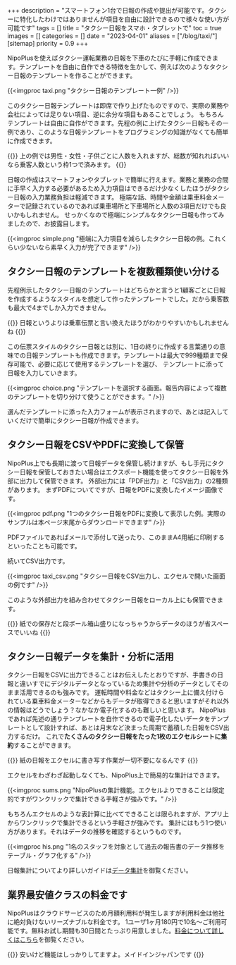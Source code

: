 +++
description = "スマートフォン1台で日報の作成や提出が可能です。タクシーに特化したわけではありませんが項目を自由に設計できるので様々な使い方が可能です"
tags = []
title = "タクシー日報をスマホ・タブレットで"
toc = true
images = []
categories = []
date = "2023-04-01"
aliases = ["/blog/taxi/"]
[sitemap]
  priority = 0.9
+++

NipoPlusを使えばタクシー運転業務の日報を下車のたびに手軽に作成できます。テンプレートを自由に自作できる特徴を生かして、例えば次のようなタクシー日報のテンプレートを作ることができます。

{{<imgproc taxi.png "タクシー日報のテンプレート一例" />}}

このタクシー日報テンプレートは即席で作り上げたものですので、実際の業務や会社によっては足りない項目、逆に余分な項目もあることでしょう。
もちろんテンプレートは自由に自作ができます。先程の例に上げたタクシー日報もその一例であり、このような日報テンプレートをプログラミングの知識がなくても簡単に作成できます。

{{<alice pos="right" icon="here">}}
上の例では男性・女性・子供ごとに人数を入れますが、総数が知れればいいなら乗客人数という枠1つで済みます。
{{</alice>}}

日報の作成はスマートフォンやタブレットで簡単に行えます。業務と業務の合間に手早く入力する必要があるため入力項目はできるだけ少なくしたほうがタクシー日報の入力業務負担は軽減できます。
極端な話、時間や金額は乗車料金メーターで記録されているのであれば乗車場所と下車場所と人数の3項目だけでも良いかもしれません。
せっかくなので極端にシンプルなタクシー日報も作ってみましたので、お披露目します。

{{<imgproc simple.png "極端に入力項目を減らしたタクシー日報の例。これくらい少ないなら素早く入力が完了できます" />}}

## タクシー日報のテンプレートを複数種類使い分ける

先程例示したタクシー日報のテンプレートはどちらかと言うと1顧客ごとに日報を作成するようなスタイルを想定して作ったテンプレートでした。だから乗客数も最大で4までしか入力できません。

{{<alice pos="right" icon="ok">}}
日報というよりは乗車伝票と言い換えたほうがわかりやすいかもしれませんね
{{</alice>}}

この伝票スタイルのタクシー日報とは別に、1日の終りに作成する言葉通りの意味での日報テンプレートも作成できます。テンプレートは最大で999種類まで保存可能で、必要に応じて使用するテンプレートを選び、
テンプレートに添って日報を入力していきます。

{{<imgproc choice.png "テンプレートを選択する画面。報告内容によって複数のテンプレートを切り分けて使うことができます。" />}}

選んだテンプレートに添った入力フォームが表示されますので、あとは記入していくだけで簡単にタクシー日報が作成できます。

## タクシー日報をCSVやPDFに変換して保管

NipoPlus上でも長期に渡って日報データを保管し続けますが、もし手元にタクシー日報を保管しておきたい場合はエクスポート機能を使ってタクシー日報を外部に出力して保管できます。
外部出力には「PDF出力」と「CSV出力」の2種類があります。
まずPDFについてですが、日報をPDFに変換したイメージ画像です。

{{<imgproc pdf.png "1つのタクシー日報をPDFに変換して表示した例。実際のサンプルは本ページ末尾からダウンロードできます" />}}

PDFファイルであればメールで添付して送ったり、このままA4用紙に印刷するといったことも可能です。  

続いてCSV出力です。

{{<imgproc taxi_csv.png "タクシー日報をCSV出力し、エクセルで開いた画面の例です" />}}

このような外部出力を組み合わせてタクシー日報をローカル上にも保管できます。

{{<alice pos="right" icon="ok">}}
紙での保存だと段ボール箱山盛りになっちゃうからデータのほうが省スペースでいいね
{{</alice>}}

## タクシー日報データを集計・分析に活用

タクシー日報をCSVに出力できることはお伝えしたとおりですが、手書きの日報と違いすでにデジタルデータとなっているため集計や分析のデータとしてそのまま活用できるのも強みです。
運転時間や料金などはタクシー上に備え付けられている乗車料金メーターなどからもデータが取得できると思いますがそれ以外の情報はどうでしょう？なかなか電子化するのも難しいと思います。
NipoPlusであれば先述の通りテンプレートを自作できるので電子化したいデータをテンプレートとして設計すれば、あとは月末など決まった周期で蓄積した日報をCSV出力するだけ。
これで**たくさんのタクシー日報をたった1枚のエクセルシートに集約**することができます。

{{<alice pos="right" icon="pc">}}
紙の日報をエクセルに書き写す作業が一切不要になるんです
{{</alice>}}

エクセルをわざわざ起動しなくても、NipoPlus上で簡易的な集計はできます。

{{<imgproc sums.png "NipoPlusの集計機能。エクセルよりできることは限定的ですがワンクリックで集計できる手軽さが強みです。" />}}

もちろんエクセルのような表計算に比べてできることは限られますが、アプリ上からワンクリックで集計できるという手軽さが強みです。
集計にはもう1つ使い方があります。それはデータの推移を確認するというものです。

{{<imgproc his.png "1名のスタッフを対象として過去の報告書のデータ推移をテーブル・グラフ化する" />}}

日報集計についてより詳しいガイドは[データ集計](/docs/manual/analytics/transition/)を御覧ください。

## 業界最安値クラスの料金です

NipoPlusはクラウドサービスのため月額利用料が発生しますが利用料金は他社に絶対負けないリーズナブルな料金です。
1ユーザ1ヶ月180円で10名〜ご利用可能です。無料お試し期間も30日間とたっぷり用意しました。[料金について詳しくはこちら](/docs/price/_about/)を御覧ください。

{{<alice pos="right" icon="please">}}
安いけど機能はしっかりしてますよ。メイドインジャパンです
{{</alice>}}
